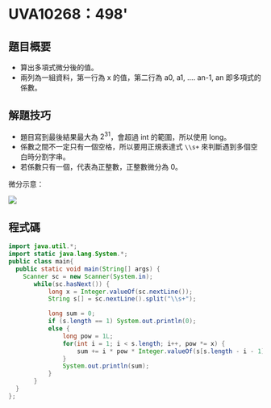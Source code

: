# UVA10268：498'

## 題目概要

- 算出多項式微分後的值。
- 兩列為一組資料，第一行為 x 的值，第二行為 a0, a1, .... an-1, an 即多項式的係數。

## 解題技巧

- 題目寫到最後結果最大為 $2^31$，會超過 int 的範圍，所以使用 long。
- 係數之間不一定只有一個空格，所以要用正規表達式 `\\s+` 來判斷遇到多個空白時分割字串。
- 若係數只有一個，代表為正整數，正整數微分為 0。

微分示意：

![](C:\Users\user\Desktop\Java微分方法.png)

## 程式碼

```java
import java.util.*;
import static java.lang.System.*;
public class main{
  public static void main(String[] args) {
    Scanner sc = new Scanner(System.in);
       while(sc.hasNext()) {
           long x = Integer.valueOf(sc.nextLine());
           String s[] = sc.nextLine().split("\\s+");

           long sum = 0;
           if (s.length == 1) System.out.println(0);
           else {
               long pow = 1L;
               for(int i = 1; i < s.length; i++, pow *= x) {
                   sum += i * pow * Integer.valueOf(s[s.length - i - 1]);
               }
               System.out.println(sum);
           }
       }
  }
};
```
